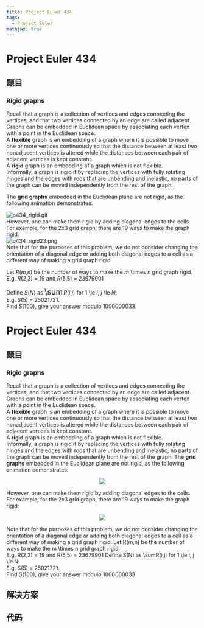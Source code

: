 ```yaml
---
title: Project Euler 434
tags:
  - Project Euler
mathjax: true
---
```

<escape><!-- more --></escape>
    
# Project Euler 434
## 题目
### Rigid graphs

Recall that a graph is a collection of vertices and edges connecting the vertices, and that two vertices connected by an edge are called adjacent.<br />
Graphs can be embedded in Euclidean space by associating each vertex with a point in the Euclidean space.<br />
A **flexible** graph is an embedding of a graph where it is possible to move one or more vertices continuously so that the distance between at least two nonadjacent vertices is altered while the distances between each pair of adjacent vertices is kept constant.<br />
A **rigid** graph is an embedding of a graph which is not flexible.<br />
Informally, a graph is rigid if by replacing the vertices with fully rotating hinges and the edges with rods that are unbending and inelastic, no parts of the graph can be moved independently from the rest of the graph.

The **grid graphs** embedded in the Euclidean plane are not rigid, as the following animation demonstrates:
<div class="center"><img src="project/images/p434_rigid.gif" class="dark_img" alt="p434_rigid.gif" /></div>
However, one can make them rigid by adding diagonal edges to the cells. For example, for the 2x3 grid graph, there are 19 ways to make the graph rigid:
<div class="center"><img src="project/images/p434_rigid23.png" class="dark_img" alt="p434_rigid23.png" /></div>
Note that for the purposes of this problem, we do not consider changing the orientation of a diagonal edge or adding both diagonal edges to a cell as a different way of making a grid graph rigid.

Let <var>R</var>(<var>m</var>,<var>n</var>) be the number of ways to make the <var>m</var> \times <var>n</var> grid graph rigid. <br />
E.g. <var>R</var>(2,3) = 19 and <var>R</var>(5,5) = 23679901

Define <var>S</var>(<var>N</var>) as <span style="font-size:larger;"><span style="font-size:larger;">\sum</span></span> <var>R</var>(<var>i</var>,<var>j</var>) for 1 \le <var>i</var>, <var>j</var> \le <var>N</var>.<br />
E.g. <var>S</var>(5) = 25021721.<br />
Find <var>S</var>(100), give your answer modulo 1000000033.



# Project Euler 434
## 题目
### Rigid graphs

Recall that a graph is a collection of vertices and edges connecting the vertices, and that two vertices connected by an edge are called adjacent.<br>Graphs can be embedded in Euclidean space by associating each vertex with a point in the Euclidean space.<br>A **flexible** graph is an embedding of a graph where it is possible to move one or more vertices continuously so that the distance between at least two nonadjacent vertices is altered while the distances between each pair of adjacent vertices is kept constant.<br>A **rigid** graph is an embedding of a graph which is not flexible.<br>Informally, a graph is rigid if by replacing the vertices with fully rotating hinges and the edges with rods that are unbending and inelastic, no parts of the graph can be moved independently from the rest of the graph.
The **grid graphs** embedded in the Euclidean plane are not rigid, as the following animation demonstrates:
<center><img src="https://projecteuler.net/project/images/p434_rigid.gif"></center>

However, one can make them rigid by adding diagonal edges to the cells. For example, for the 2x3 grid graph, there are 19 ways to make the graph rigid:
<center><img src="https://projecteuler.net/project/images/p434_rigid23.png"></center>

Note that for the purposes of this problem, we do not consider changing the orientation of a diagonal edge or adding both diagonal edges to a cell as a different way of making a grid graph rigid.
Let R(m,n) be the number of ways to make the m \times n grid graph rigid.<br>E.g. R(2,3) = 19 and R(5,5) = 23679901
Define S(N) as \sumR(i,j) for 1 \le i, j \le N.<br>E.g. S(5) = 25021721.<br>Find S(100), give your answer modulo 1000000033


## 解决方案


## 代码


